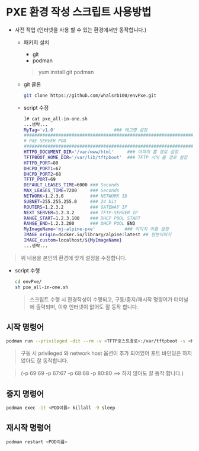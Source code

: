 # PXE 환경 작성 스크립트 사용방법

* 사전 작업 (인터넷을 사용 할 수 있는 환경에서만 동작합니다.)
   - 패키지 설치
      + git
      + podman
     > yum install git podman
     
   - git 클론
      ```bash
      git clone https://github.com/whalsrb100/envPxe.git
      ```
   - script 수정
     ```bash
     ]# cat pxe_all-in-one.sh
     ...생략...
     MyTag='v1.0'                      ### 태그명 설정
     ################################################################
     # PXE SERVER POD
     ################################################################
     HTTPD_DOCUMENT_DIR='/var/www/html'     ### 아파치 홈 경로 설정
     TFTPBOOT_HOME_DIR='/var/lib/tftpboot'  ### TFTP 서버 홈 경로 설정
     HTTPD_PORT=80
     DHCPD_PORT1=67
     DHCPD_PORT2=68
     TFTP_PORT=69
     DEFAULT_LEASES_TIME=6000 ### Seconds
     MAX_LEASES_TIME=7200     ### Seconds
     NETWORK=1.2.3.0          ### NETWORK ID
     SUBNET=255.255.255.0     ### 24 bit
     ROUTERS=1.2.3.2          ### GATEWAY IP
     NEXT_SERVER=1.2.3.2      ### TFTP-SERVER IP
     RANGE_START=1.2.3.100    ### DHCP POOL START
     RANGE_END=1.2.3.200      ### DHCP POOL END
     MyImageName='mj-alpine-pxe'           ### 이미지 이름 설정
     IMAGE_origin=docker.io/library/alpine:latest ## 원본이미지
     IMAGE_custom=localhost/${MyImageName}
     ...생략...
     ```
> 위 내용을 본인의 환경에 맞게 설정을 수정합니다.

   - script 수행
     ```bash
     cd envPxe/
     sh pxe_all-in-one.sh
     ```
     > 스크립트 수행 시 환경작성이 수행되고, 구동/중지/재시작 명령어가 터미널에 출력되며, 이후 인터넷이 없어도 잘 동작 합니다.

## 시작 명령어
```bash
podman run --privileged -dit --rm -v <TFTP호스트경로>:/var/tftpboot -v <HTML호스트경로>:/var/www/localhost/htdocs -p 69:69 -p 67:67 -p 68:68 -p 80:80 --network host --name <POD이름> <이미지명>:<태그명>
```
> 구동 시 privileged 와 network host 옵션이 추가 되어있어 포트 바인딩은 하지 않아도 잘 동작합니다.

> (-p 69:69 -p 67:67 -p 68:68 -p 80:80 ==> 하지 않아도 잘 동작 합니다.)
## 중지 명령어
```bash
podman exec -it <POD이름> killall -9 sleep
```

## 재시작 명령어
```bash
podman restart <POD이름>
```
